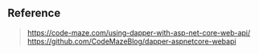 ## Reference
> https://code-maze.com/using-dapper-with-asp-net-core-web-api/
> https://github.com/CodeMazeBlog/dapper-aspnetcore-webapi